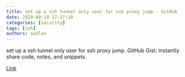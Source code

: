 ```yaml
---
title: set up a ssh tunnel only user for ssh proxy jump · GitHub
date: 2020-08-19 17:17:10
categories: [security]
tags: [ssh]
authors: sedlav
---
```


set up a ssh tunnel only user for ssh proxy jump. GitHub Gist: instantly share code, notes, and snippets.

[Link](https://gist.github.com/smoser/3e9430c51e23e0c0d16c359a2ca668ae)
